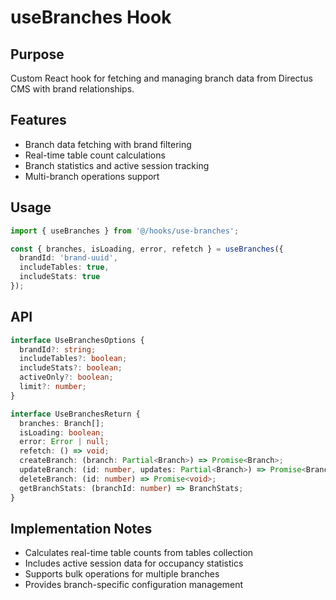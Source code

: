 # useBranches Hook

## Purpose
Custom React hook for fetching and managing branch data from Directus CMS with brand relationships.

## Features
- Branch data fetching with brand filtering
- Real-time table count calculations
- Branch statistics and active session tracking
- Multi-branch operations support

## Usage
```typescript
import { useBranches } from '@/hooks/use-branches';

const { branches, isLoading, error, refetch } = useBranches({
  brandId: 'brand-uuid',
  includeTables: true,
  includeStats: true
});
```

## API
```typescript
interface UseBranchesOptions {
  brandId?: string;
  includeTables?: boolean;
  includeStats?: boolean;
  activeOnly?: boolean;
  limit?: number;
}

interface UseBranchesReturn {
  branches: Branch[];
  isLoading: boolean;
  error: Error | null;
  refetch: () => void;
  createBranch: (branch: Partial<Branch>) => Promise<Branch>;
  updateBranch: (id: number, updates: Partial<Branch>) => Promise<Branch>;
  deleteBranch: (id: number) => Promise<void>;
  getBranchStats: (branchId: number) => BranchStats;
}
```

## Implementation Notes
- Calculates real-time table counts from tables collection
- Includes active session data for occupancy statistics
- Supports bulk operations for multiple branches
- Provides branch-specific configuration management